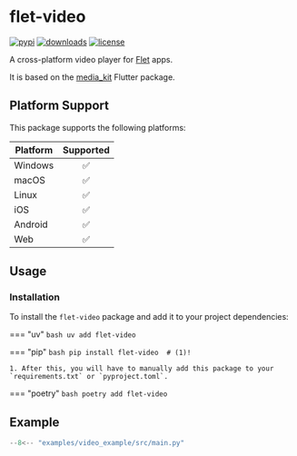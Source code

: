 # flet-video

[![pypi](https://img.shields.io/pypi/v/flet-video.svg)](https://pypi.python.org/pypi/flet-video)
[![downloads](https://static.pepy.tech/badge/flet-video/month)](https://pepy.tech/project/flet-video)
[![license](https://img.shields.io/github/license/flet-dev/flet-video.svg)](https://github.com/flet-dev/flet-video/blob/main/LICENSE)

A cross-platform video player for [Flet](https://flet.dev) apps.

It is based on the [media_kit](https://pub.dev/packages/media_kit) Flutter package.

## Platform Support

This package supports the following platforms:

| Platform | Supported |
|----------|:---------:|
| Windows  |     ✅     |
| macOS    |     ✅     |
| Linux    |     ✅     |
| iOS      |     ✅     |
| Android  |     ✅     |
| Web      |     ✅     |

## Usage

### Installation

To install the `flet-video` package and add it to your project dependencies:

=== "uv"
    ```bash
    uv add flet-video
    ```

=== "pip"
    ```bash
    pip install flet-video  # (1)!
    ```

    1. After this, you will have to manually add this package to your `requirements.txt` or `pyproject.toml`.

=== "poetry"
    ```bash
    poetry add flet-video
    ```


## Example

```python title="main.py"
--8<-- "examples/video_example/src/main.py"
``` 
